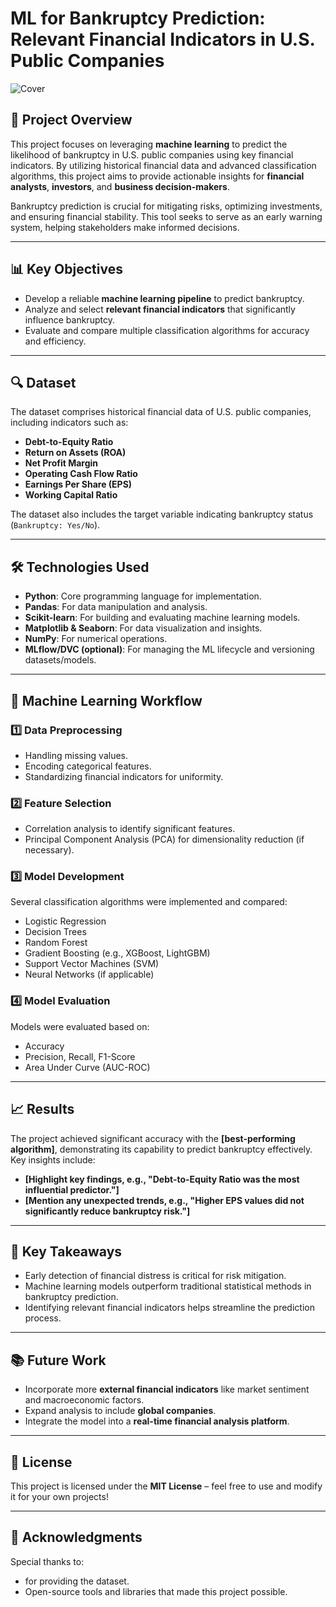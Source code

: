 # ML for Bankruptcy Prediction: Relevant Financial Indicators in U.S. Public Companies  

![Cover](https://cdn.statcdn.com/Infographic/images/normal/22563.jpeg)

## 🚀 Project Overview  
This project focuses on leveraging **machine learning** to predict the likelihood of bankruptcy in U.S. public companies using key financial indicators. By utilizing historical financial data and advanced classification algorithms, this project aims to provide actionable insights for **financial analysts**, **investors**, and **business decision-makers**.  

Bankruptcy prediction is crucial for mitigating risks, optimizing investments, and ensuring financial stability. This tool seeks to serve as an early warning system, helping stakeholders make informed decisions.  

---

## 📊 Key Objectives  
- Develop a reliable **machine learning pipeline** to predict bankruptcy.  
- Analyze and select **relevant financial indicators** that significantly influence bankruptcy.  
- Evaluate and compare multiple classification algorithms for accuracy and efficiency.  

---

## 🔍 Dataset  
The dataset comprises historical financial data of U.S. public companies, including indicators such as:  
- **Debt-to-Equity Ratio**  
- **Return on Assets (ROA)**  
- **Net Profit Margin**  
- **Operating Cash Flow Ratio**  
- **Earnings Per Share (EPS)**  
- **Working Capital Ratio**  

The dataset also includes the target variable indicating bankruptcy status (`Bankruptcy: Yes/No`).  

---

## 🛠️ Technologies Used  
- **Python**: Core programming language for implementation.  
- **Pandas**: For data manipulation and analysis.  
- **Scikit-learn**: For building and evaluating machine learning models.  
- **Matplotlib & Seaborn**: For data visualization and insights.  
- **NumPy**: For numerical operations.  
- **MLflow/DVC (optional)**: For managing the ML lifecycle and versioning datasets/models.  

---

## 🧠 Machine Learning Workflow  

### 1️⃣ **Data Preprocessing**  
- Handling missing values.  
- Encoding categorical features.  
- Standardizing financial indicators for uniformity.  

### 2️⃣ **Feature Selection**  
- Correlation analysis to identify significant features.  
- Principal Component Analysis (PCA) for dimensionality reduction (if necessary).  

### 3️⃣ **Model Development**  
Several classification algorithms were implemented and compared:  
- Logistic Regression  
- Decision Trees  
- Random Forest  
- Gradient Boosting (e.g., XGBoost, LightGBM)  
- Support Vector Machines (SVM)  
- Neural Networks (if applicable)  

### 4️⃣ **Model Evaluation**  
Models were evaluated based on:  
- Accuracy  
- Precision, Recall, F1-Score  
- Area Under Curve (AUC-ROC)  

---

## 📈 Results  
The project achieved significant accuracy with the **[best-performing algorithm]**, demonstrating its capability to predict bankruptcy effectively. Key insights include:  
- **[Highlight key findings, e.g., "Debt-to-Equity Ratio was the most influential predictor."]**  
- **[Mention any unexpected trends, e.g., "Higher EPS values did not significantly reduce bankruptcy risk."]**  

---

## 🌟 Key Takeaways  
- Early detection of financial distress is critical for risk mitigation.  
- Machine learning models outperform traditional statistical methods in bankruptcy prediction.  
- Identifying relevant financial indicators helps streamline the prediction process.  

---

## 📚 Future Work  
- Incorporate more **external financial indicators** like market sentiment and macroeconomic factors.  
- Expand analysis to include **global companies**.  
- Integrate the model into a **real-time financial analysis platform**.  

---

## 📝 License  
This project is licensed under the **MIT License** – feel free to use and modify it for your own projects!  

---

## 🤝 Acknowledgments  
Special thanks to:  
- for providing the dataset.  
- Open-source tools and libraries that made this project possible.  
